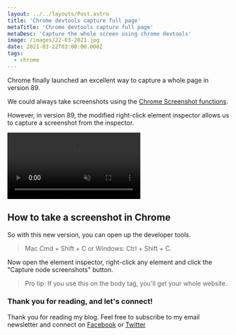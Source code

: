 ```yaml
---
layout: ../../layouts/Post.astro
title: 'Chrome devtools capture full page'
metaTitle: 'Chrome devtools capture full page'
metaDesc: 'Capture the whole screen using chrome devtools'
image: /images/22-03-2021.jpg
date: 2021-03-22T03:00:00.000Z
tags:
  - chrome
---
```


Chrome finally launched an excellent way to capture a whole page in version 89.

We could always take screenshots using the [Chrome Screenshot functions](https://daily-dev-tips.com/posts/chrome-screenshot-specific-element/).

However, in version 89, the modified right-click element inspector allows us to capture a screenshot from the inspector.

<video autoplay loop muted playsinline>
  <source src="https://res.cloudinary.com/daily-dev-tips/video/upload/q_auto/chrome-sc_ufikqw.webm" type="video/webm" />
  <source src="https://res.cloudinary.com/daily-dev-tips/video/upload/q_auto/chrome-sc_qa6rea.mp4" type="video/mp4" />
</video>

## How to take a screenshot in Chrome

So with this new version, you can open up the developer tools.

> Mac Cmd + Shift + C or Windows: Ctrl + Shift + C.

Now open the element inspector, right-click any element and click the "Capture node screenshots" button.

> Pro tip: If you use this on the body tag, you'll get your whole website.

### Thank you for reading, and let's connect!

Thank you for reading my blog. Feel free to subscribe to my email newsletter and connect on [Facebook](https://www.facebook.com/DailyDevTipsBlog) or [Twitter](https://twitter.com/DailyDevTips1)
